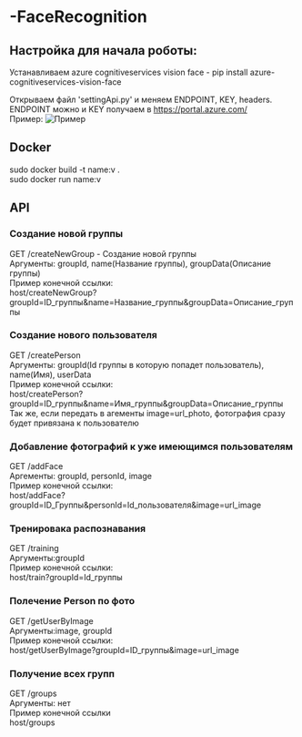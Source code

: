 # -FaceRecognition

## Настройка для начала роботы: ##
Устанавливаем azure cognitiveservices vision face - pip install azure-cognitiveservices-vision-face

Открываем файл 'settingApi.py' и меняем ENDPOINT, KEY, headers. ENDPOINT можно и KEY получаем в https://portal.azure.com/
<br/>Пример:
![Пример](https://sun3-11.userapi.com/FCRt7AQ_Lg9-I2TzEiYMIrVahne5RaghuG6SpA/RdjQhxN-T9A.jpg)

## Docker ##
sudo docker build -t name:v . <br/>
sudo docker run name:v

## API ##
### Создание новой группы ###
GET /createNewGroup - Создание новой группы<br/>
Аргументы: groupId, name(Название группы), groupData(Описание группы)<br/>
Пример конечной ссылки:
<br/> host/createNewGroup?groupId=ID_группы&name=Название_группы&groupData=Описание_группы

### Создание нового пользователя ###
GET /createPerson<br/>
Аргументы: groupId(Id группы в которую попадет пользователь), name(Имя), userData<br/>
Пример конечной ссылки:
<br/> host/createPerson?groupId=ID_группы&name=Имя_группы&groupData=Описание_группы<br/>
Так же, если передать в агементы image=url_photo, фотография сразу будет привязана к пользователю

### Добавление фотографий к уже имеющимся пользователям ###
GET /addFace
<br/>Аргементы: groupId, personId, image<br/>
Пример конечной ссылки:<br/>
host/addFace?groupId=ID_Группы&personId=Id_пользователя&image=url_image

### Тренировака распознавания ###
GET /training<br/>
Аргументы:groupId<br/>
Пример конечной ссылки:<br/>
host/train?groupId=Id_группы

### Полечение Person по фото ###
GET /getUserByImage<br/>
Аргументы:image, groupId<br/>
Пример конечной ссылки:<br/>
host/getUserByImage?groupId=ID_группы&image=url_image

### Получение всех групп ###
GET /groups<br/>
Аргументы: нет<br/>
Пример конечной ссылки<br/>
host/groups


